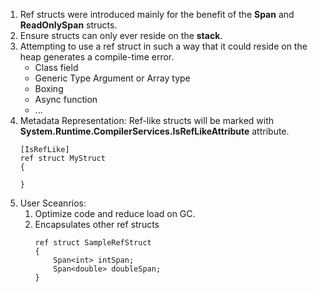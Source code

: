 1. Ref structs were introduced mainly for the benefit of the **Span<T>** and **ReadOnlySpan<T>** structs. 
2. Ensure structs can only ever reside on the **stack**.
3. Attempting to use a ref struct in such a way that it could reside on the heap generates a compile-time error.
    - Class field
    - Generic Type Argument or Array type
    - Boxing
    - Async function
    - ...
 4. Metadata Representation: Ref-like structs will be marked with **System.Runtime.CompilerServices.IsRefLikeAttribute** attribute.
     ```
     [IsRefLike]
     ref struct MyStruct 
     {

     } 
     ```
 5. User Sceanrios:
    1. Optimize code and reduce load on GC.
    2. Encapsulates other ref structs
        ```
        ref struct SampleRefStruct
        {
            Span<int> intSpan;
            Span<double> doubleSpan;
        }
        ```
